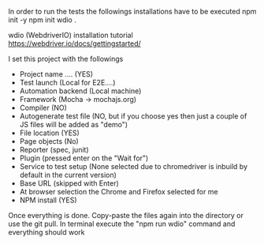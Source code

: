 In order to run the tests the followings installations have to be executed
npm init -y
npm init wdio .

wdio (WebdriverIO) installation tutorial
https://webdriver.io/docs/gettingstarted/

I set this project with the followings
- Project name .... (YES)
- Test launch (Local for E2E....)
- Automation backend (Local machine)
- Framework (Mocha -> mochajs.org)
- Compiler (NO)
- Autogenerate test file (NO, but if you choose yes then just a couple of JS files will be added as "demo")
- File location (YES)
- Page objects (No)
- Reporter (spec, junit)
- Plugin (pressed enter on the "Wait for")
- Service to test setup (None selected due to chromedriver is inbuild by default in the current version)
- Base URL (skipped with Enter)
- At browser selection the Chrome and Firefox selected for me
- NPM install (YES)

Once everything is done.
Copy-paste the files again into the directory or use the git pull.
In terminal execute the "npm run wdio" command and everything should work
